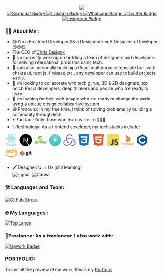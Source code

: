 <div id="header" align="center">
  <img src="https://media4.giphy.com/media/RbDKaczqWovIugyJmW/giphy.gif" width="200"/>
</div>

<div id="badges" align="center">
  <a href="https://www.snapchat.com/add/chrisdesignx?share_id=KpZDkIeTP-A&locale=en-US">
    <img src="https://img.shields.io/badge/Snapchat-FFFC00?style=for-the-badge&logo=snapchat&logoColor=black" alt="Snapchat Badge"/>
  </a>
  <a href="https://www.linkedin.com/in/chris-nyeche/">
    <img src="https://img.shields.io/badge/LinkedIn-blue?style=for-the-badge&logo=linkedin&logoColor=white" alt="LinkedIn Badge"/>
  </a>
    <a href="mailto:nyechechris@gmail.com>
    <img src="https://img.shields.io/badge/Gmail-D14836?style=for-the-badge&logo=gmail&logoColor=white" alt="Gmail Badge"/>
  </a>
  <a href="https://wa.me/09036640844?text="> 
    <img src="https://img.shields.io/badge/WhatsApp-25D366?style=for-the-badge&logo=whatsapp&logoColor=white" alt="Whatsapp Badge"/>
  </a>
  <a href="https://twitter.com/chrisdesignx">
    <img src="https://img.shields.io/badge/Twitter-blue?style=for-the-badge&logo=twitter&logoColor=white" alt="Twitter Badge"/>
  </a>
    <a href="https://instagram.com/chris_designx">
    <img src="https://img.shields.io/badge/Instagram-E4405F?style=for-the-badge&logo=instagram&logoColor=white" alt="Instagram Badge"/>
  </a>
</div>


### :man_technologist: About Me :
- 😎 I'm a Frontend Developer && a Designoper => A Designer + Developer 😊😊😊
- The CEO of [Chris Designx](https://github.com/chrisdesignx/)
- 🔭 I’m currently working on building a team of designers and developers for solving international problems using tech.
- 🌱 I am also personally building a React multipurpose template built with chakra ui, next js, firebase,etc., any developer can use to build projects easily. 
- 👯 I’m looking to collaborate with tech gurus, 3D & 2D designers, top notch React developers, deep thinkers and people who are ready to learn.
- 🤔 I’m looking for help with people who are ready to change the world using a unique design collaboartive system
- 😄 Pronouns: In my free time, I think of solving problems by building a community through tech.
- ⚡ Fun fact: Only those who learn will earn 🤩🤩🤩
- 💥Technology: As a frontend developer, my tech stacks include: 
<div>
  <img src="https://github.com/devicons/devicon/blob/master/icons/react/react-original-wordmark.svg" title="React" alt="React" width="40" height="40"/>&nbsp;
   <img src="https://github.com/devicons/devicon/blob/master/icons/nextjs/nextjs-original.svg" title="Next Js" alt="NextJs" width="40" height="40"/>&nbsp;
  <img src="https://github.com/devicons/devicon/blob/master/icons/spring/spring-original-wordmark.svg" title="Spring" alt="Spring" width="40" height="40"/>&nbsp;
  <img src="https://raw.githubusercontent.com/chakra-ui/chakra-ui/main/logo/logomark-colored.svg" title="Chakra UI" alt="Material UI" width="40" height="40"/>&nbsp;
  <img src="https://github.com/devicons/devicon/blob/master/icons/redux/redux-original.svg" title="Redux" alt="Redux " width="40" height="40"/>&nbsp;
  <img src="https://github.com/devicons/devicon/blob/master/icons/css3/css3-plain.svg"  title="CSS3" alt="CSS" width="40" height="40"/>&nbsp;
  <img src="https://github.com/devicons/devicon/blob/master/icons/html5/html5-original.svg" title="HTML5" alt="HTML" width="40" height="40"/>&nbsp;
  <img src="https://github.com/devicons/devicon/blob/master/icons/javascript/javascript-original.svg" title="JavaScript" alt="JavaScript" width="40" height="40"/>&nbsp;
  <img src="https://github.com/devicons/devicon/blob/master/icons/firebase/firebase-plain-wordmark.svg" title="Firebase" alt="Firebase" width="40" height="40"/>&nbsp;
  <img src="https://github.com/devicons/devicon/blob/master/icons/c/c-plain.svg"  title="CSS3" alt="CSS" width="40" height="40"/>&nbsp;
 <img src="https://github.com/devicons/devicon/blob/master/icons/amazonwebservices/amazonwebservices-plain-wordmark.svg" title="AWS" alt="AWS" width="40" height="40"/>&nbsp;
  <img src="https://github.com/devicons/devicon/blob/master/icons/git/git-original-wordmark.svg" title="Git" **alt="Git" width="40" height="40"/>
</div>

- 🖌️ Designer: Ui + Ux (still learning)<div>
  <img src="https://img.shields.io/badge/Figma-F24E1E?style=for-the-badge&logo=figma&logoColor=white" title="Figma" alt="Figma" width="100" height="30"/>&nbsp;
  <img src="https://img.shields.io/badge/Canva-%2300C4CC.svg?&style=for-the-badge&logo=Canva&logoColor=white" title="Canva" alt="Canva" width="100" height="30"/>&nbsp;
</div>

### :hammer_and_wrench: Languages and Tools:
[![GitHub Streak](http://github-readme-streak-stats.herokuapp.com?user=chrisnyeche&theme=dark&background=000000)](https://git.io/streak-stats)

### 🔥 My Languages :
[![Top Langs](https://github-readme-stats.vercel.app/api/top-langs/?username=chrisnyeche&layout=compact&theme=vision-friendly-dark)](https://github.com/anuraghazra/github-readme-stats)

### 🏫Freelance: As a freelancer, I also work with:
  <a href="https://www.linkedin.com/in/chris-nyeche/">
    <img src="https://img.shields.io/badge/UpWork-6FDA44?style=for-the-badge&logo=Upwork&logoColor=white" alt="Upwork Badge"/>
  </a>
  
 
### PORTFOLIO:
To see all the preview of my work, this is my [Portfolio](https://chris-nyeche.netlify.app/)

